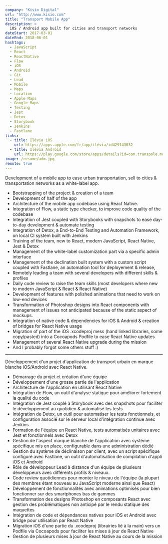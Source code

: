 ```yaml
---
company: "Kisio Digital"
url: "http://www.kisio.com"
title: "Transport Mobile App"
description: >
  iOS / Android app built for cities and transport networks
dateStart: 2017-03-01
dateEnd: 2018-06-01
hashtags:
  - JavaScript
  - React
  - ReactNative
  - Flow
  - iOS
  - Android
  - Git
  - Lead
  - Mobile
  - Maps
  - Location
  - Apple Maps
  - Google Maps
  - Testing
  - Jest
  - Detox
  - Storybook
  - Jenkins
  - Fastlane
links:
  - title: Ilévia iOS
    url: https://apps.apple.com/fr/app/ilévia/id429143032
  - title: Ilévia Android
    url: https://play.google.com/store/apps/details?id=com.transpole.mobi
image: /resume/adm.jpg
remote: true
---
```


Development of a mobile app to ease urban transportation, sell to cities &
transportation networks as a white-label app.

- Bootstrapping of the project & creation of a team
- Development of half of the app
- Architecture of the mobile app codebase using React Native.
- Integration of Flow, a static type checker, to improve code quality of the
  codebase
- Integration of Jest coupled with Storybooks with snapshots to ease day-to-day
  development & automate testing
- Integration of Detox, a End-to-End Testing and Automation Framework, on local
  CI system built with Jenkins
- Training of the team, new to React, modern JavaScript, React Native, Jest &
  Detox
- Management of the white-label customization part via a specific admin
  interface
- Management of the declination built system with a custom script coupled with
  Fastlane, an automation tool for deployement & release,
- Remotely leading a team with several developers with different skills &
  profiles
- Daily code review to raise the team skills (most developers where new to
  modern JavaScript & React & React Native)
- Development of features with polished animations that need to work on low-end
  devices
- Transformation of Photoshop designs into React components with management of
  issues not anticipated because of the static aspect of mockups.
- Integration of native code & dependencies for iOS & Android & creation of
  bridges for React Native usage
- Migration of part of the iOS .xcodeproj mess (hand linked libraries, some
  copy/pasted) into a Cocoapods Podfile to ease React Native updates
- Management of several React Native upgrade during the mission
- And I probably forgot some others stuff :)

---

Développement d'un projet d'application de transport urbain en marque blanche
iOS/Android avec React Native.

- Démarrage du projet et création d'une équipe
- Développement d'une grosse partie de l'application
- Architecture de l'application en utilisant React Native
- Intégration de Flow, un outil d'analyse statique pour améliorer fortement la
  qualité du code
- Intégration de Jest couplé à Storybook avec des snapshots pour faciliter le
  développement au quotidien & automatisé les tests
- Intégration de Detox, un outil pour automatiser les tests fonctionnels, et
  configuration associé sur le serveur local d'intégration continue avec Jenkins
- Formation de l'équipe en React Native, tests automatisés unitaires avec Jest
  et fonctionnels avec Detox
- Gestion de l'aspect marque blanche de l'application avec système spécifique
  mis en place, configurable dans une administration dédié
- Gestion du système de déclinaison par client, avec un script spécifique
  configuré avec Fastlane, un outil d'automatisation de compilation d'appli iOS
  et Android
- Rôle de développeur Lead à distance d'un équipe de plusieurs développeurs avec
  différents profils & niveaux.
- Code review quotidiennes pour monter le niveau de l'équipe (la plupart des
  membres étant nouveau au JavaScript moderne ainsi que React)
- Développement de fonctionnalités avec animations optimisés pour bien
  fonctionner sur des smartphones bas de gammes
- Transformation des designs Photoshop en composants React avec gestion des
  problématiques non anticipé par le rendu statique des maquettes
- Intégration de code et dépendances natives pour iOS et Android avec bridge
  pour utilisation par React Native
- Migration iOS d'une partie du .xcodeproj (librairies lié à la main) vers un
  Podfile via Cocoapods pour faciliter les mises à jour de React Native
- Gestion de plusieurs mises à jour de React Native au cours de la mission
